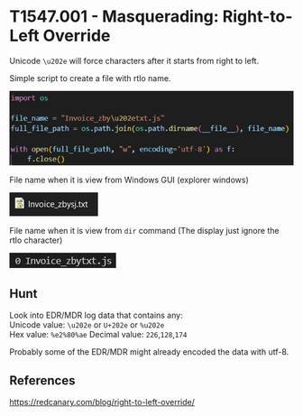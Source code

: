 # T1547.001 - Masquerading: Right-to-Left Override

Unicode `\u202e` will force characters after it starts from right to left.

Simple script to create a file with rtlo name.

![simple_rtlo_py_code.PNG](./Image_T1036.002/simple_rtlo_py_code.PNG)

File name when it is view from Windows GUI (explorer windows)

![folder_rtlo_name.PNG](./Image_T1036.002/folder_rtlo_name.PNG)

File name when it is view from `dir` command (The display just ignore the rtlo character)

![dir_rtlo_name.PNG](./Image_T1036.002/dir_rtlo_name.PNG)

## Hunt

Look into EDR/MDR log data that contains any:  
Unicode value: `\u202e` or `U+202e` or `%u202e`  
Hex value: `%e2%80%ae`
Decimal value: `226`,`128`,`174`

Probably some of the EDR/MDR might already encoded the data with utf-8.

## References

<https://redcanary.com/blog/right-to-left-override/>
